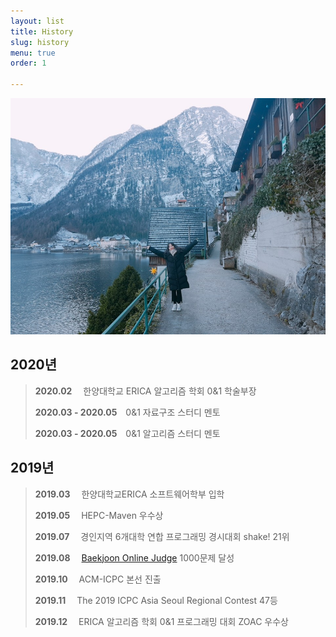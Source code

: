 ```yaml
---
layout: list
title: History
slug: history
menu: true
order: 1

---
```

![image](/assets/img/blog/me2.jpg)

## 2020년
>**2020.02** 　한양대학교 ERICA 알고리즘 학회 0&1 학술부장
>
>**2020.03 - 2020.05**　0&1 자료구조 스터디 멘토
>
>**2020.03 - 2020.05**　0&1 알고리즘 스터디 멘토

## 2019년
>**2019.03** 　한양대학교ERICA 소프트웨어학부 입학
>
>**2019.05** 　HEPC-Maven 우수상
>
>**2019.07** 　경인지역 6개대학 연합 프로그래밍 경시대회 shake! 21위
>
>**2019.08** 　[Baekjoon Online Judge](https://www.acmicpc.net/) 1000문제 달성
>
>**2019.10** 　ACM-ICPC 본선 진출
>
>**2019.11** 　The 2019 ICPC Asia Seoul Regional Contest 47등
>
>**2019.12** 　ERICA 알고리즘 학회 0&1 프로그래밍 대회 ZOAC 우수상




